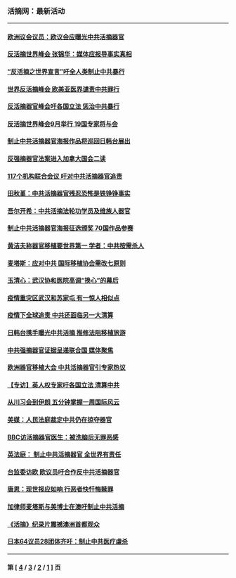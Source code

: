 ### 活摘网：最新活动
---
#### [欧洲议会议员：欧议会应曝光中共活摘器官](../../pages/nf5883/n13336571.md?11120430) 
#### [反活摘世界峰会 张锦华：媒体应报导事实真相](../../pages/nf5883/n13278502.md?11120430) 
#### [“反活摘之世界宣言”吁全人类制止中共暴行](../../pages/nf5883/n13259730.md?11120430) 
#### [世界反活摘峰会 欧美亚医界谴责中共罪行](../../pages/nf5883/n13253550.md?11120430) 
#### [反活摘器官峰会吁各国立法 惩治中共暴行](../../pages/nf5883/n13245052.md?11120430) 
#### [反活摘世界峰会9月举行 19国专家将与会](../../pages/nf5883/n13201492.md?11120430) 
#### [制止中共活摘器官海报作品将巡回日韩台展出](../../pages/nf5883/n13177791.md?11120430) 
#### [反强摘器官法案进入加拿大国会二读](../../pages/nf5883/n13033450.md?11120430) 
#### [117个机构联合会议 吁对中共活摘器官追责](../../pages/nf5883/n12775087.md?11120430) 
#### [田秋堇：中共活摘器官残忍恐怖是铁铮铮事实](../../pages/nf5883/n12702148.md?11120430) 
#### [吾尔开希：中共活摘法轮功学员及维族人器官](../../pages/nf5883/n12693197.md?11120430) 
#### [制止中共活摘器官海报征选颁奖 70国作品参赛](../../pages/nf5883/n12692050.md?11120430) 
#### [黄洁夫称器官移植要世界第一 学者：中共按需杀人](../../pages/nf5883/n12572329.md?11120430) 
#### [麦塔斯：应对中共 国际移植协会需改七原则](../../pages/nf5883/n12514711.md?11120430) 
#### [玉清心：武汉协和医院高调“换心”的幕后](../../pages/nf5883/n12298730.md?11120430) 
#### [疫情重灾区武汉和苏家屯 有一惊人相似点](../../pages/nf5883/n12150824.md?11120430) 
#### [疫情下全球追责 中共还面临另一大清算](../../pages/nf5883/n12070397.md?11120430) 
#### [日韩台携手曝光中共活摘 推修法阻移植旅游](../../pages/nf5883/n11712046.md?11120430) 
#### [中共强摘器官证据呈递联合国 媒体聚焦](../../pages/nf5883/n11546426.md?11120430) 
#### [欧洲器官移植大会 中共活摘器官引专家热议](../../pages/nf5883/n11539095.md?11120430) 
#### [【专访】英人权专家吁各国立法 清算中共](../../pages/nf5883/n11367315.md?11120430) 
#### [从川习会到伊朗 五分钟掌握一周国际风云](../../pages/nf5883/n11338520.md?11120430) 
#### [美媒：人民法庭裁定中共仍在掠夺器官](../../pages/nf5883/n11334897.md?11120430) 
#### [BBC访活摘器官医生：被洗脑后无罪恶感](../../pages/nf5883/n11335935.md?11120430) 
#### [英法庭： 制止中共活摘器官 全世界有责任](../../pages/nf5883/n11330691.md?11120430) 
#### [台监委访欧 欧议员吁合作反中共活摘器官](../../pages/nf5883/n11109190.md?11120430) 
#### [唐恩：现世报应如响 行恶者快忏悔赎罪](../../pages/nf5883/n11104016.md?11120430) 
#### [加律师麦塔斯与美博士在澳吁制止中共活摘](../../pages/nf5883/n10724764.md?11120430) 
#### [《活摘》纪录片震撼澳洲首都观众](../../pages/nf5883/n10722747.md?11120430) 
#### [日本64议员28团体齐吁：制止中共医疗虐杀](../../pages/nf5883/n10587757.md?11120430) 

---
#### 第 [ [4](./4.md?11120430) / [3](./3.md?11120430) / [2](./2.md?11120430) / [1](./1.md?11120430) ] 页
